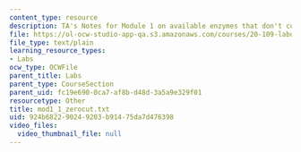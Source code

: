 ```yaml
---
content_type: resource
description: TA's Notes for Module 1 on available enzymes that don't cut M13K07.
file: https://ol-ocw-studio-app-qa.s3.amazonaws.com/courses/20-109-laboratory-fundamentals-in-biological-engineering-fall-2007/924b682290249203b91475da7d476398_mod1_1_zerocut.txt
file_type: text/plain
learning_resource_types:
- Labs
ocw_type: OCWFile
parent_title: Labs
parent_type: CourseSection
parent_uid: fc19e690-0ca7-af8b-d48d-3a5a9e329f01
resourcetype: Other
title: mod1_1_zerocut.txt
uid: 924b6822-9024-9203-b914-75da7d476398
video_files:
  video_thumbnail_file: null
---
```


